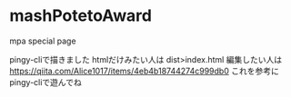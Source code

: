 # mashPotetoAward
mpa special page

pingy-cliで描きました
htmlだけみたい人は dist>index.html
編集したい人は https://qiita.com/Alice1017/items/4eb4b18744274c999db0
これを参考にpingy-cliで遊んでね
